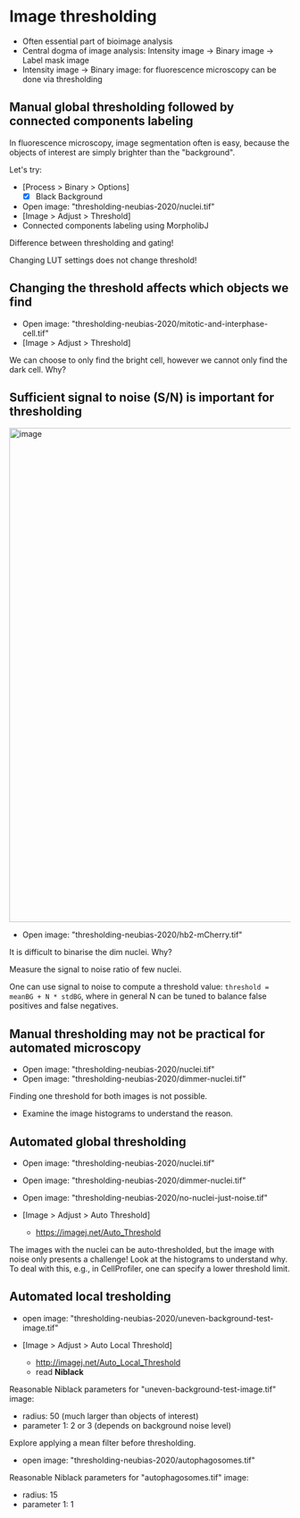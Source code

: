 # Image thresholding<a name="thresholding"></a> 

- Often essential part of bioimage analysis
- Central dogma of image analysis: Intensity image -> Binary image -> Label mask image
- Intensity image -> Binary image: for fluorescence microscopy can be done via thresholding

## Manual global thresholding followed by connected components labeling

In fluorescence microscopy, image segmentation often is easy, because the objects of interest are simply brighter than the "background". 

Let's try:
 
- [Process > Binary > Options]
	- [X] Black Background
- Open image: "thresholding-neubias-2020/nuclei.tif"
- [Image > Adjust > Threshold]
- Connected components labeling using MorpholibJ

Difference between thresholding and gating!

Changing LUT settings does not change threshold!

## Changing the threshold affects which objects we find

- Open image: "thresholding-neubias-2020/mitotic-and-interphase-cell.tif"
- [Image > Adjust > Threshold]

We can choose to only find the bright cell, however we cannot only find the dark cell. Why?

## Sufficient signal to noise (S/N) is important for thresholding

<img width="885" alt="image" src="https://user-images.githubusercontent.com/2157566/39702229-5a093cc0-5204-11e8-826e-068979e14f6c.png">

- Open image: "thresholding-neubias-2020/hb2-mCherry.tif"

It is difficult to binarise the dim nuclei. Why?

Measure the signal to noise ratio of few nuclei.

One can use signal to noise to compute a threshold value: `threshold = meanBG + N * stdBG`, where in general N can be tuned to balance false positives and false negatives. 

## Manual thresholding may not be practical for automated microscopy

- Open image: "thresholding-neubias-2020/nuclei.tif"  
- Open image: "thresholding-neubias-2020/dimmer-nuclei.tif"  

Finding one threshold for both images is not possible.

- Examine the image histograms to understand the reason.

## Automated global thresholding

- Open image: "thresholding-neubias-2020/nuclei.tif"  
- Open image: "thresholding-neubias-2020/dimmer-nuclei.tif"  
- Open image: "thresholding-neubias-2020/no-nuclei-just-noise.tif"  

- [Image > Adjust > Auto Threshold]
	- https://imagej.net/Auto_Threshold

The images with the nuclei can be auto-thresholded, but the image with noise only presents a challenge!
Look at the histograms to understand why.
To deal with this, e.g., in CellProfiler, one can specify a lower threshold limit.

## Automated local tresholding 

- open image: "thresholding-neubias-2020/uneven-background-test-image.tif"  

- [Image > Adjust > Auto Local Threshold]
	- http://imagej.net/Auto_Local_Threshold
	- read **Niblack**

Reasonable Niblack parameters for "uneven-background-test-image.tif" image: 
- radius: 50 (much larger than objects of interest)
- parameter 1: 2 or 3 (depends on background noise level)

Explore applying a mean filter before thresholding.

- open image: "thresholding-neubias-2020/autophagosomes.tif"  

Reasonable Niblack parameters for "autophagosomes.tif" image: 
- radius: 15
- parameter 1: 1 
